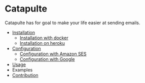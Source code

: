 # Catapulte

Catapulte has for goal to make your life easier at sending emails.

- [Installation](installation/index.md)
  - [Installation with docker](installation/docker.md)
  - [Installation on heroku](installation/heroku.md)
- [Configuration](configuration/index.md)
  - [Configuration with Amazon SES](configuration/amazon-ses.md)
  - [Configuration with Google](configuration/google.md)
- [Usage](usage/index.md)
- Examples
- [Contribution](contribution.md)

